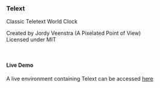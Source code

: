 ### Telext
Classic Teletext World Clock

Created by Jordy Veenstra (A Pixelated Point of View)
<br/>Licensed under MIT

<br/>

#### Live Demo
A live environment containing Telext can be accessed [here](https://telext.vercel.app/)

<br/>

#### 